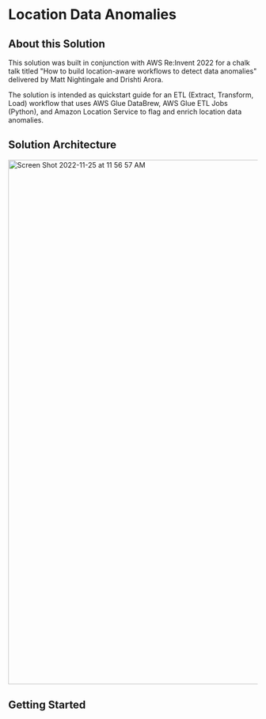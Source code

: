 # Location Data Anomalies

## About this Solution
This solution was built in conjunction with AWS Re:Invent 2022 for a chalk talk titled "How to build location-aware workflows to detect data anomalies" delivered by Matt Nightingale and Drishti Arora.

The solution is intended as quickstart guide for an ETL (Extract, Transform, Load) workflow that uses AWS Glue DataBrew, AWS Glue ETL Jobs (Python), and Amazon Location Service to flag and enrich location data anomalies. 

## Solution Architecture
<img width="1061" alt="Screen Shot 2022-11-25 at 11 56 57 AM" src="https://user-images.githubusercontent.com/73195085/204029411-ec2dc7ac-be46-4a6e-bdc1-fe40772f2783.png">

## Getting Started


